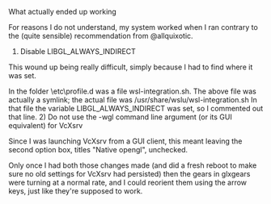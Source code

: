 What actually ended up working

For reasons I do not understand, my system worked when I ran contrary to the (quite sensible) recommendation from @allquixotic.

1) Disable LIBGL_ALWAYS_INDIRECT

This wound up being really difficult, simply because I had to find where it was set.

In the folder \etc\profile.d was a file wsl-integration.sh.
The above file was actually a symlink; the actual file was /usr/share/wslu/wsl-integration.sh
In that file the variable LIBGL_ALWAYS_INDIRECT was set, so I commented out that line.
2) Do not use the -wgl command line argument (or its GUI equivalent) for VcXsrv

Since I was launching VcXsrv from a GUI client, this meant leaving the second option box, titles "Native opengl", unchecked.

Only once I had both those changes made (and did a fresh reboot to make sure no old settings for VcXsrv had persisted) then the gears in glxgears were turning at a normal rate, and I could reorient them using the arrow keys, just like they're supposed to work.
